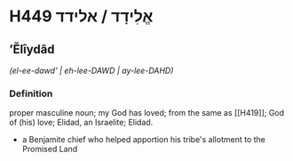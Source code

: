 # H449 אֱלִידָד / אלידד

## ʼĔlîydâd

_(el-ee-dawd' | eh-lee-DAWD | ay-lee-DAHD)_

### Definition

proper masculine noun; my God has loved; from the same as [[H419]]; God of (his) love; Elidad, an Israelite; Elidad.

- a Benjamite chief who helped apportion his tribe's allotment to the Promised Land
